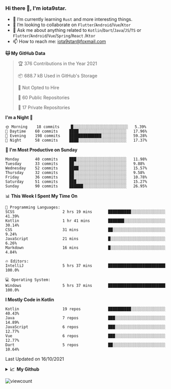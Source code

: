 ### Hi there 👋, I'm iota9star.

- 🌱 I’m currently learning `Rust` and more interesting things.
- 👯 I’m looking to collaborate on `Flutter`/`Android`/`Vue`/`Ktor`
- 💬 Ask me about anything related to `Kotlin`/`Dart`/`Java`/`JS`/`TS` or `Flutter`/`Android`/`Vue`/`Spring`/`React`
  /`Ktor`
- 📫 How to reach me: [iota9star@foxmail.com](iota9star@foxmail.com)



<!--START_SECTION:waka-->
**🐱 My GitHub Data** 

> 🏆 376 Contributions in the Year 2021
 > 
> 📦 688.7 kB Used in GitHub's Storage 
 > 
> 🚫 Not Opted to Hire
 > 
> 📜 60 Public Repositories 
 > 
> 🔑 17 Private Repositories  
 > 
**I'm a Night 🦉** 

```text
🌞 Morning    18 commits     █░░░░░░░░░░░░░░░░░░░░░░░░   5.39% 
🌆 Daytime    60 commits     ████░░░░░░░░░░░░░░░░░░░░░   17.96% 
🌃 Evening    198 commits    ██████████████░░░░░░░░░░░   59.28% 
🌙 Night      58 commits     ████░░░░░░░░░░░░░░░░░░░░░   17.37%

```
📅 **I'm Most Productive on Sunday** 

```text
Monday       40 commits     ███░░░░░░░░░░░░░░░░░░░░░░   11.98% 
Tuesday      33 commits     ██░░░░░░░░░░░░░░░░░░░░░░░   9.88% 
Wednesday    52 commits     ████░░░░░░░░░░░░░░░░░░░░░   15.57% 
Thursday     32 commits     ██░░░░░░░░░░░░░░░░░░░░░░░   9.58% 
Friday       36 commits     ██░░░░░░░░░░░░░░░░░░░░░░░   10.78% 
Saturday     51 commits     ███░░░░░░░░░░░░░░░░░░░░░░   15.27% 
Sunday       90 commits     ██████░░░░░░░░░░░░░░░░░░░   26.95%

```


📊 **This Week I Spent My Time On** 

```text
💬 Programming Languages: 
SCSS                     2 hrs 19 mins       ██████████░░░░░░░░░░░░░░░   41.39% 
Kotlin                   1 hr 41 mins        ███████░░░░░░░░░░░░░░░░░░   30.14% 
CSS                      31 mins             ██░░░░░░░░░░░░░░░░░░░░░░░   9.24% 
JavaScript               21 mins             █░░░░░░░░░░░░░░░░░░░░░░░░   6.26% 
Markdown                 16 mins             █░░░░░░░░░░░░░░░░░░░░░░░░   4.84%

🔥 Editors: 
IntelliJ                 5 hrs 37 mins       █████████████████████████   100.0%

💻 Operating System: 
Windows                  5 hrs 37 mins       █████████████████████████   100.0%

```

**I Mostly Code in Kotlin** 

```text
Kotlin                   19 repos            ██████████░░░░░░░░░░░░░░░   40.43% 
Java                     7 repos             ███░░░░░░░░░░░░░░░░░░░░░░   14.89% 
JavaScript               6 repos             ███░░░░░░░░░░░░░░░░░░░░░░   12.77% 
Vue                      6 repos             ███░░░░░░░░░░░░░░░░░░░░░░   12.77% 
Dart                     5 repos             ██░░░░░░░░░░░░░░░░░░░░░░░   10.64%

```



 Last Updated on 16/10/2021
<!--END_SECTION:waka-->

<details>
  <summary><b>📈&nbsp;&nbsp;My Github</b></summary>
  <br>
  <img src='https://github-profile-trophy.vercel.app/?username=iota9star'>
  <img src='https://bad-apple-github-readme.vercel.app/api?show_bg=1&username=iota9star&hide_title=true'>
  <img src='http://cr-skills-chart-widget.azurewebsites.net/api/api?username=iota9star'>
</details>


![viewcount](https://count.getloli.com/get/@iota9star?theme=rule34)
